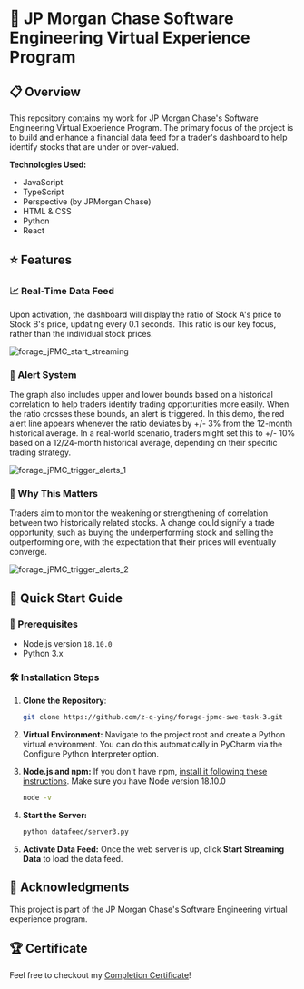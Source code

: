 # 🏦 JP Morgan Chase Software Engineering Virtual Experience Program

## 📋 Overview

This repository contains my work for JP Morgan Chase's Software Engineering Virtual Experience Program. The primary focus of the project is to build and enhance a financial data feed for a trader's dashboard to help identify stocks that are under or over-valued.

**Technologies Used:**
- JavaScript
- TypeScript
- Perspective (by JPMorgan Chase)
- HTML & CSS
- Python
- React


## ⭐ Features

### 📈 Real-Time Data Feed
Upon activation, the dashboard will display the ratio of Stock A's price to Stock B's price, updating every 0.1 seconds. This ratio is our key focus, rather than the individual stock prices.

![forage_jPMC_start_streaming](https://github.com/z-q-ying/forage-jpmc-software-engineering/assets/116849653/7898d9af-5304-41aa-809b-8709a578100f)

### 🚨 Alert System
The graph also includes upper and lower bounds based on a historical correlation to help traders identify trading opportunities more easily. When the ratio crosses these bounds, an alert is triggered. In this demo, the red alert line appears whenever the ratio deviates by +/- 3% from the 12-month historical average. In a real-world scenario, traders might set this to +/- 10% based on a 12/24-month historical average, depending on their specific trading strategy.

![forage_jPMC_trigger_alerts_1](https://github.com/z-q-ying/forage-jpmc-software-engineering/assets/116849653/579c0ebe-f41c-4f1f-8f24-2d170adc6e0f)

### 🤔 Why This Matters
Traders aim to monitor the weakening or strengthening of correlation between two historically related stocks. A change could signify a trade opportunity, such as buying the underperforming stock and selling the outperforming one, with the expectation that their prices will eventually converge.

![forage_jPMC_trigger_alerts_2](https://github.com/z-q-ying/forage-jpmc-software-engineering/assets/116849653/337223f0-34f2-4194-b785-afa339e9fed2)


## 🚀 Quick Start Guide

### 📜 Prerequisites

- Node.js version `18.10.0`
- Python 3.x

### 🛠 Installation Steps

1. **Clone the Repository**:  

   ```bash
   git clone https://github.com/z-q-ying/forage-jpmc-swe-task-3.git

2. **Virtual Environment:**
Navigate to the project root and create a Python virtual environment. You can do this automatically in PyCharm via the Configure Python Interpreter option.

3. **Node.js and npm:**
If you don't have npm, [install it following these instructions](https://nodejs.dev/en/learn/how-to-install-nodejs/). Make sure you have Node version 18.10.0
    ```bash
    node -v

4. **Start the Server:**
    ```bash
    python datafeed/server3.py

5. **Activate Data Feed:**
Once the web server is up, click **Start Streaming Data** to load the data feed.


## 👏 Acknowledgments
This project is part of the JP Morgan Chase's Software Engineering virtual experience program.


## 🏆 Certificate
Feel free to checkout my [Completion Certificate](https://forage-uploads-prod.s3.amazonaws.com/completion-certificates/J.P.%20Morgan/R5iK7HMxJGBgaSbvk_J.P.%20Morgan_XH88dvsP4RZbP5AAk_1693784026197_completion_certificate.pdf)!
